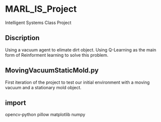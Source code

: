 # MARL_IS_Project
Intelligent Systems Class Project

## Discription
Using a vacuum agent to elimate dirt object. Using Q-Learning as the main form of Reinforment learning to solve
this problem.

## MovingVacuumStaticMold.py
First iteration of the project to test our initial environment with a moving vacuum and a stationary mold object.

## import
opencv-python
pillow
matplotlib
numpy
